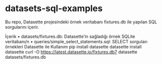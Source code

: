 # datasets-sql-examples
Bu repo, Datasette projesindeki örnek veritabanı fixtures.db ile yapılan SQL sorgularını içerir.

 İçerik
•	datasets/fixtures.db: Datasette’in sağladığı örnek SQLite veritabanı/n
•	queries/simple_select_statements.sql: SELECT sorguları örnekleri
Datasette ile Kullanım
pip install datasette
datasette install datasette
curl -O https://latest.datasette.io/fixtures.db7
datasette datasets/fixtures.db
